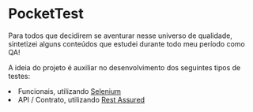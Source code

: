 # PocketTest

Para todos que decidirem se aventurar nesse universo de qualidade, sintetizei alguns conteúdos que estudei durante todo meu período como QA!

A ideia do projeto é auxiliar no desenvolvimento dos seguintes tipos de testes:
<li>Funcionais, utilizando <a href="https://www.selenium.dev/">Selenium</a></li>
<li>API / Contrato, utilizando <a href="https://rest-assured.io/">Rest Assured</a></li>
